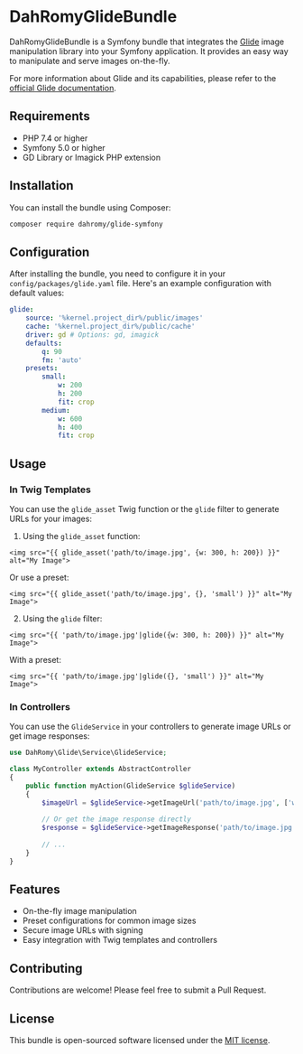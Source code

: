 # DahRomyGlideBundle

DahRomyGlideBundle is a Symfony bundle that integrates the [Glide](https://glide.thephpleague.com/) image manipulation library into your Symfony application. It provides an easy way to manipulate and serve images on-the-fly.

For more information about Glide and its capabilities, please refer to the [official Glide documentation](https://glide.thephpleague.com/).

## Requirements

- PHP 7.4 or higher
- Symfony 5.0 or higher
- GD Library or Imagick PHP extension

## Installation

You can install the bundle using Composer:

```bash
composer require dahromy/glide-symfony
```

## Configuration

After installing the bundle, you need to configure it in your `config/packages/glide.yaml` file. Here's an example configuration with default values:

```yaml
glide:
    source: '%kernel.project_dir%/public/images'
    cache: '%kernel.project_dir%/public/cache'
    driver: gd # Options: gd, imagick
    defaults:
        q: 90
        fm: 'auto'
    presets:
        small:
            w: 200
            h: 200
            fit: crop
        medium:
            w: 600
            h: 400
            fit: crop
```

## Usage

### In Twig Templates

You can use the `glide_asset` Twig function or the `glide` filter to generate URLs for your images:

1. Using the `glide_asset` function:

```twig
<img src="{{ glide_asset('path/to/image.jpg', {w: 300, h: 200}) }}" alt="My Image">
```

Or use a preset:

```twig
<img src="{{ glide_asset('path/to/image.jpg', {}, 'small') }}" alt="My Image">
```

2. Using the `glide` filter:

```twig
<img src="{{ 'path/to/image.jpg'|glide({w: 300, h: 200}) }}" alt="My Image">
```

With a preset:

```twig
<img src="{{ 'path/to/image.jpg'|glide({}, 'small') }}" alt="My Image">
```

### In Controllers

You can use the `GlideService` in your controllers to generate image URLs or get image responses:

```php
use DahRomy\Glide\Service\GlideService;

class MyController extends AbstractController
{
    public function myAction(GlideService $glideService)
    {
        $imageUrl = $glideService->getImageUrl('path/to/image.jpg', ['w' => 300, 'h' => 200]);
        
        // Or get the image response directly
        $response = $glideService->getImageResponse('path/to/image.jpg', ['w' => 300, 'h' => 200]);
        
        // ...
    }
}
```

## Features

- On-the-fly image manipulation
- Preset configurations for common image sizes
- Secure image URLs with signing
- Easy integration with Twig templates and controllers

## Contributing

Contributions are welcome! Please feel free to submit a Pull Request.

## License

This bundle is open-sourced software licensed under the [MIT license](https://opensource.org/licenses/MIT).
